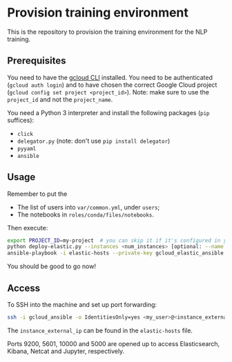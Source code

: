 # Provision training environment

This is the repository to provision the training environment for the NLP training.

## Prerequisites

You need to have the [gcloud CLI](https://cloud.google.com/sdk/downloads) installed.
You need to be authenticated (`gcloud auth login`) and to have chosen the correct Google Cloud project (`gcloud config set project <project_id>`).
Note: make sure to use the `project_id` and not the `project_name`.

You need a Python 3 interpreter and install the following packages (`pip` suffices):

- `click`
- `delegator.py` (note: don't use `pip install delegator`)
- `pyyaml`
- `ansible`


## Usage

Remember to put the

- The list of users into `var/common.yml`, under `users`;
- The notebooks in `roles/conda/files/notebooks`.

Then execute:

```bash
export PROJECT_ID=my-project  # you can skip it if it's configured in your gcloud default values
python deploy-elastic.py --instances <num_instances> [optional: --name <name-prefix>] 
ansible-playbook -i elastic-hosts --private-key gcloud_elastic_ansible playbook-elastic.yml
```

You should be good to go now!

## Access

To SSH into the machine and set up port forwarding:

```bash
ssh -i gcloud_ansible -o IdentitiesOnly=yes <my_user>@<instance_external_ip>
```

The `instance_external_ip` can be found in the `elastic-hosts` file.

Ports 9200, 5601, 10000 and 5000 are opened up to access Elasticsearch, Kibana, Netcat and Jupyter, respectively.